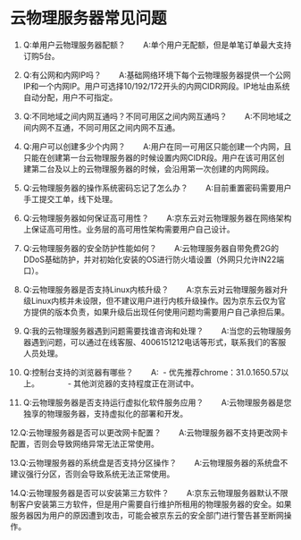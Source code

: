 # 云物理服务器常见问题

1. Q:单用户云物理服务器配额？
&nbsp;&nbsp;&nbsp;&nbsp;&nbsp;&nbsp;&nbsp;A:单个用户无配额，但是单笔订单最大支持订购5台。

2. Q:有公网和内网IP吗？
&nbsp;&nbsp;&nbsp;&nbsp;&nbsp;&nbsp;&nbsp;A:基础网络环境下每个云物理服务器提供一个公网IP和一个内网IP。用户可选择10/192/172开头的内网CIDR网段。IP地址由系统自动分配，用户不可指定。

3. Q:不同地域之间内网互通吗？不同可用区之间内网互通吗？
&nbsp;&nbsp;&nbsp;&nbsp;&nbsp;&nbsp;&nbsp;A:不同地域之间内网不互通，不同可用区之间内网不互通。

4. Q:用户可以创建多少个内网？
&nbsp;&nbsp;&nbsp;&nbsp;&nbsp;&nbsp;&nbsp;A:用户在同一可用区只能创建一个内网，且只能在创建第一台云物理服务器的时候设置内网CIDR段。用户在该可用区创建第二台及以上的云物理服务器的时候，会沿用第一次创建的内网网段。

5. Q:云物理服务器的操作系统密码忘记了怎么办？
&nbsp;&nbsp;&nbsp;&nbsp;&nbsp;&nbsp;&nbsp;A:目前重置密码需要用户手工提交工单，线下处理。

6. Q:云物理服务器如何保证高可用性？
&nbsp;&nbsp;&nbsp;&nbsp;&nbsp;&nbsp;&nbsp;A:京东云对云物理服务器在网络架构上保证高可用性。业务层的高可用性架构需要用户自己设计。

7. Q:云物理服务器的安全防护性能如何？
&nbsp;&nbsp;&nbsp;&nbsp;&nbsp;&nbsp;&nbsp;A:云物理服务器自带免费2G的DDoS基础防护，并对初始化安装的OS进行防火墙设置（外网只允许IN22端口）。

8. Q:云物理服务器是否支持Linux内核升级？
&nbsp;&nbsp;&nbsp;&nbsp;&nbsp;&nbsp;&nbsp;A:京东云对云物理服务器对升级Linux内核并未设限，但不建议用户进行内核升级操作。因为京东云仅为官方提供的版本负责，如果升级后出现任何使用问题均需要用户自己承担后果。

9. Q:我的云物理服务器遇到问题需要找谁咨询和处理？
&nbsp;&nbsp;&nbsp;&nbsp;&nbsp;&nbsp;&nbsp;A:当您的云物理服务器遇到问题，可以通过在线客服、4006151212电话等形式，联系我们的客服人员处理。

10. Q:控制台支持的浏览器有哪些？
&nbsp;&nbsp;&nbsp;&nbsp;&nbsp;&nbsp;&nbsp;A:
&nbsp;- 优先推荐chrome：31.0.1650.57以上。
&nbsp;&nbsp;&nbsp;&nbsp;&nbsp;&nbsp;&nbsp;&nbsp;&nbsp;&nbsp;&nbsp;&nbsp;- 其他浏览器的支持程度正在测试中。

11. Q:云物理服务器是否支持运行虚拟化软件服务应用？
&nbsp;&nbsp;&nbsp;&nbsp;&nbsp;&nbsp;&nbsp;A:云物理服务器是您独享的物理服务器，支持虚拟化的部署和开发。

12.Q:云物理服务器是否可以更改网卡配置？
&nbsp;&nbsp;&nbsp;&nbsp;&nbsp;&nbsp;&nbsp;A:云物理服务器不支持更改网卡配置，否则会导致网络异常无法正常使用。

13.Q:云物理服务器的系统盘是否支持分区操作？
&nbsp;&nbsp;&nbsp;&nbsp;&nbsp;&nbsp;&nbsp;A:云物理服务器的系统盘不建议强行分区，否则会导致系统无法正常使用。

14.Q:云物理服务器是否可以安装第三方软件？
&nbsp;&nbsp;&nbsp;&nbsp;&nbsp;&nbsp;&nbsp;A:京东云物理服务器默认不限制客户安装第三方软件，但是用户需要自行维护所租用的物理服务器的安全。如果服务器因为用户的原因遭到攻击，可能会被京东云的安全部门进行警告甚至断网操作。
